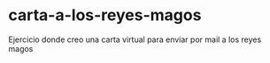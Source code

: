 # carta-a-los-reyes-magos
Ejercicio donde creo una carta virtual para enviar por mail a los reyes magos
